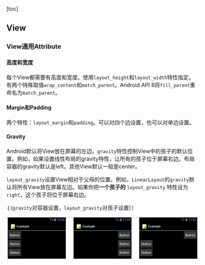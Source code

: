 [toc]

## View

### View通用Attribute

#### 高度和宽度

每个View都需要有高度和宽度。使用`layout_height`和`layout_width`特性指定。有两个特殊取值`wrap_content`和`match_parent`。Android API 8将`fill_parent`重命名为`match_parent`。


#### Margin和Padding

两个特性：`layout_margin`和`padding`。可以对四个边设置，也可以对单边设置。


#### Gravity

Android默认将View放在屏幕的左边。`gravity`特性控制View中的孩子的默认位置。例如，如果设置线性布局的gravity特性，让所有的孩子位于屏幕右边。布局容器的gravity默认是left。其他View默认一般是center。

`layout_gravity`设置View相对于父母的位置。例如，`LinearLayout`的`gravity`默认将所有View放在屏幕左边。如果你把**一个孩子的** `layout_gravity` 特性设为`right`，这个孩子将位于屏幕右边。

｛｛`gravity`对容器设置，`layout_gravity`对孩子设置｝｝

![](gravity.png)






